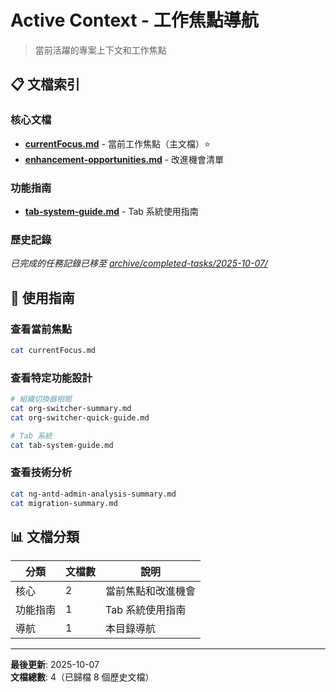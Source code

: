 # Active Context - 工作焦點導航

> 當前活躍的專案上下文和工作焦點

## 📋 文檔索引

### 核心文檔
- **[currentFocus.md](currentFocus.md)** - 當前工作焦點（主文檔）⭐
- **[enhancement-opportunities.md](enhancement-opportunities.md)** - 改進機會清單

### 功能指南
- **[tab-system-guide.md](tab-system-guide.md)** - Tab 系統使用指南

### 歷史記錄
_已完成的任務記錄已移至 [archive/completed-tasks/2025-10-07/](../../archive/completed-tasks/2025-10-07/)_

## 🎯 使用指南

### 查看當前焦點
```bash
cat currentFocus.md
```

### 查看特定功能設計
```bash
# 組織切換器相關
cat org-switcher-summary.md
cat org-switcher-quick-guide.md

# Tab 系統
cat tab-system-guide.md
```

### 查看技術分析
```bash
cat ng-antd-admin-analysis-summary.md
cat migration-summary.md
```

## 📊 文檔分類

| 分類 | 文檔數 | 說明 |
|------|--------|------|
| 核心 | 2 | 當前焦點和改進機會 |
| 功能指南 | 1 | Tab 系統使用指南 |
| 導航 | 1 | 本目錄導航 |

---

**最後更新**: 2025-10-07  
**文檔總數**: 4（已歸檔 8 個歷史文檔）

